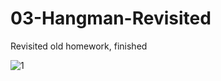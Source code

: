 # 03-Hangman-Revisited
Revisited old homework, finished

![1](https://cloud.githubusercontent.com/assets/12276056/25554375/d938e6e4-2c99-11e7-8fc9-3a801c3657bb.png)
